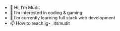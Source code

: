 - 👋 Hi, I’m Mudit
- 👀 I’m interested in coding & gaming
- 🌱 I’m currently learning full stack web development 
- 📫 How to reach ig- _itsmudit

<!---
Mudit148/Mudit148 is a ✨ special ✨ repository because its `README.md` (this file) appears on your GitHub profile.
You can click the Preview link to take a look at your changes.
--->
